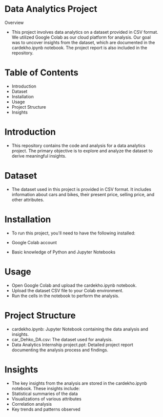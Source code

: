 # Data Analytics Project
Overview
- This project involves data analytics on a dataset provided in CSV format. We utilized Google Colab as our cloud platform for analysis. Our goal was to uncover insights from the dataset, which are documented in the cardekho.ipynb notebook. The project report is also included in the repository.

# Table of Contents
 - Introduction
- Dataset
- Installation
- Usage
- Project Structure
- Insights

# Introduction
- This repository contains the code and analysis for a data analytics project. The primary objective is to explore and analyze the dataset to derive meaningful insights.

# Dataset
- The dataset used in this project is provided in CSV format. It includes information about cars and bikes, their present price, selling price, and other attributes.

# Installation
- To run this project, you'll need to have the following installed:

- Google Colab account
- Basic knowledge of Python and Jupyter Notebooks

# Usage
- Open Google Colab and upload the cardekho.ipynb notebook.
- Upload the dataset CSV file to your Colab environment.
- Run the cells in the notebook to perform the analysis.

 # Project Structure
- cardekho.ipynb: Jupyter Notebook containing the data analysis and insights.
- car_Dehko_DA.csv: The dataset used for analysis.
- Data Analytics Internship project.ppt: Detailed project report documenting the analysis process and findings.

 # Insights
- The key insights from the analysis are stored in the cardekho.ipynb notebook. These insights include:
- Statistical summaries of the data
- Visualizations of various attributes
- Correlation analysis
- Key trends and patterns observed

